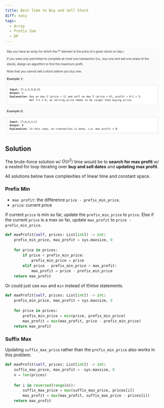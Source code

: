 ```yaml
---
title: Best Time to Buy and Sell Stock
diff: easy
tags:
  - Array
  - Prefix Sum
  - DP
---
```


<img class="medium-zoom" src="/algo/best-time-to-buy-and-sell-stock.png" alt="https://leetcode.com/problems/best-time-to-buy-and-sell-stock">

## Solution

The brute-force solution w/ $O(n^2)$ time would be to **search for max profit** w/ a nested for loop iterating over **buy and sell dates** and **updating max profit**.

All solutions below have complexities of linear time and constant space.

### Prefix Min

- `max profit`: the difference `price - prefix_min_price`.
- `price`: current price

If current `price` is min so far, update the `prefix_min_price` to `price`. Else if the current `price` is a max so far, update `max_profit` to `price - prefix_min_price`.

```py
def maxProfit(self, prices: List[int]) -> int:
    prefix_min_price, max_profit = sys.maxsize, 0

    for price in prices:
        if price < prefix_min_price:
            prefix_min_price = price
        elif price - prefix_min_price > max_profit:
            max_profit = price - prefix_min_price
    return max_profit
```

Or could just use `max` and `min` instead of if/else statements.

```py
def maxProfit(self, prices: List[int]) -> int:
    prefix_min_price, max_profit = sys.maxsize, 0

    for price in prices:
        prefix_min_price = min(price, prefix_min_price)
        max_profit = max(max_profit, price - prefix_min_price)
    return max_profit
```

### Suffix Max

Updating `suffix_max_price` rather than the `prefix_min_price` also works in this problem.

```py
def maxProfit(self, prices: List[int]) -> int:
    suffix_max_price, max_profit = -sys.maxsize, 0
    n = len(prices)

    for i in reversed(range(n)):
        suffix_max_price = max(suffix_max_price, prices[i])
        max_profit = max(max_profit, suffix_max_price - prices[i])
    return max_profit
```
